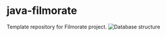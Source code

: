 # java-filmorate
Template repository for Filmorate project.
![Database structure](https://user-images.githubusercontent.com/105354448/199766356-08088a33-3168-4b78-b085-0277c7d8caa2.png)

